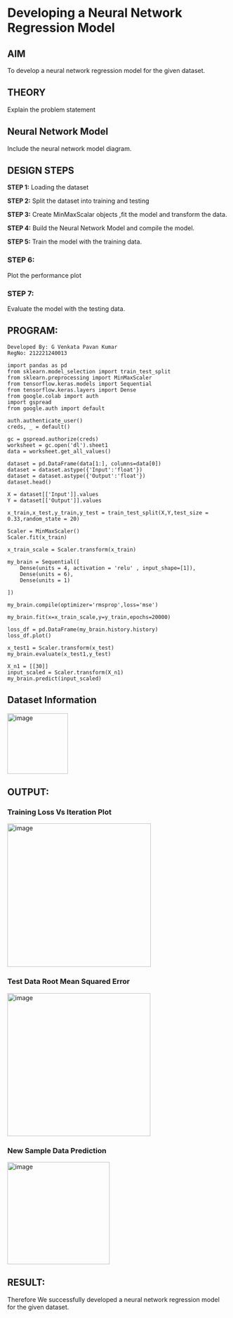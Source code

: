 # Developing a Neural Network Regression Model

## AIM

To develop a neural network regression model for the given dataset.

## THEORY

Explain the problem statement

## Neural Network Model

Include the neural network model diagram.

## DESIGN STEPS

<b>STEP 1:</b> Loading the dataset

<b>STEP 2:</b> Split the dataset into training and testing

<b>STEP 3:</b> Create MinMaxScalar objects ,fit the model and transform the data.

<b>STEP 4:</b> Build the Neural Network Model and compile the model.

<b>STEP 5:</b> Train the model with the training data.

### STEP 6:

Plot the performance plot

### STEP 7:

Evaluate the model with the testing data.

## PROGRAM:
```
Developed By: G Venkata Pavan Kumar
RegNo: 212221240013
```

```
import pandas as pd
from sklearn.model_selection import train_test_split
from sklearn.preprocessing import MinMaxScaler
from tensorflow.keras.models import Sequential
from tensorflow.keras.layers import Dense
from google.colab import auth
import gspread
from google.auth import default

auth.authenticate_user()
creds, _ = default()

gc = gspread.authorize(creds)
worksheet = gc.open('dl').sheet1
data = worksheet.get_all_values()

dataset = pd.DataFrame(data[1:], columns=data[0])
dataset = dataset.astype({'Input':'float'})
dataset = dataset.astype({'Output':'float'})
dataset.head()

X = dataset[['Input']].values
Y = dataset[['Output']].values

x_train,x_test,y_train,y_test = train_test_split(X,Y,test_size = 0.33,random_state = 20)

Scaler = MinMaxScaler()
Scaler.fit(x_train)

x_train_scale = Scaler.transform(x_train)

my_brain = Sequential([
    Dense(units = 4, activation = 'relu' , input_shape=[1]),
    Dense(units = 6),
    Dense(units = 1)

])

my_brain.compile(optimizer='rmsprop',loss='mse')

my_brain.fit(x=x_train_scale,y=y_train,epochs=20000)

loss_df = pd.DataFrame(my_brain.history.history)
loss_df.plot()

x_test1 = Scaler.transform(x_test)
my_brain.evaluate(x_test1,y_test)

X_n1 = [[30]]
input_scaled = Scaler.transform(X_n1)
my_brain.predict(input_scaled)
```
## Dataset Information

<img width="138" alt="image" src="https://github.com/Pavan-Gv/basic-nn-model/assets/94827772/21d61956-2559-465a-8c8b-ac0f1d11e652">

## OUTPUT:

### Training Loss Vs Iteration Plot

<img width="327" alt="image" src="https://github.com/Pavan-Gv/basic-nn-model/assets/94827772/d2cf233c-906c-4cd3-a0bf-0b6569a3898d">

### Test Data Root Mean Squared Error

<img width="326" alt="image" src="https://github.com/Pavan-Gv/basic-nn-model/assets/94827772/1b1d5640-5dc8-4c5a-b378-19888609f810">


### New Sample Data Prediction

<img width="233" alt="image" src="https://github.com/Pavan-Gv/basic-nn-model/assets/94827772/7e72c01d-7ba7-4b2d-b4f4-8409f115b730">

## RESULT:
Therefore We successfully developed a neural network regression model for the given dataset.
